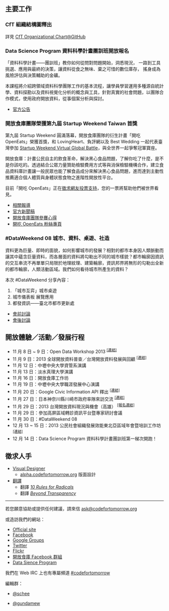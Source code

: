 ## 主要工作

### CfT 組織結構圖釋出
詳見 [CfT Organizational Chart@GitHub][1]

### Data Science Program 資料科學計畫團訓班開放報名
「資料科學計畫——團訓班」教你如何從問對問題開始，洞悉現況， 一路到工具挑選、應用與最終的決策，讓資料從食之無味、棄之可惜的數位庫存， 搖身成為風險評估與決策輔助的金礦。

本課程將介紹跨領域資料科學團隊工作的基本流程，讓學員學習運用多種源自統計學、資料探勘以及資料視覺化分析的概念與工具，針對真實的社會問題，以團隊合作模式，使用政府開放資料，從事個案分析與探討。

- [官方公告][2]

### 開放食庫團隊榮獲第九屆 Startup Weekend Taiwan 首獎
第九屆 Startup Weekend 圓滿落幕，開放食庫團隊的衍生計畫「開吃 OpenEats」榮獲首獎，和 LovingHeart、負評網以及 Best Wedding 一起代表臺灣參加 [Startup Weekend Virtual Global Battle][3]，與全世界一起爭奪冠軍寶座。

開放食庫：計畫公民自主的飲食革命，解決黑心食品問題，了解你吃了什麼，是不是你該吃的。透過結合公眾力量贊助檢驗費用方式等與消保檢驗機構合作，建立食品資料庫計畫讓一般民眾也能了解食品成分來解決黑心食品問題，進而達到主動性推薦適合個人體質與身體狀態食物之進階性開放性平台。

目前「開吃 OpenEats」正在[徵求網友投票支持][4]，您的一票將幫助他們被世界看見。

- [相關報導][5]
- [官方新聞稿][6]
- [開放食庫團隊參賽心得][7]
- [開吃 OpenEats 粉絲專頁][8]

### #DataWeekend 08 城市、資料、桌遊、社造
資料更為巨量、即時的面貌，如何影響城市的發展？相對的都市本身因人類脈動而讓其中蘊含巨量資料，而各層面的資料將勾勒出不同的城市樣貌？都市輪廓因資訊的交互串流不再單單只局限於地理紋理、建築輪廓，資訊邦界將無形的勾勒出全新的都市輪廓，人類活動區域。我們如何看待城市所產生的資料？

本次 #DataWeekend 分享內容：

1. 「城市互弈」城市桌遊  
2. 城市儀表板 展覽應用
3. 都發資訊——臺北市都市更新處

- [會前討論][9]
- [會後討論][10]

## 開放體驗／活動／發展行程
- 11 月 8 日 ~ 9 日：Open Data Workshop 2013 <sup>[\[連結\]][11]</sup>
- 11 月 9 日：2013 全球開放資料普查／台灣開放資料發展與回顧 <sup>[\[連結\]][12]</sup>
- 11 月 12 日：中壢中央大學資管系演講
- 11 月 13 日：淡水真理大學演講
- 11 月 16 日：開放食庫工作坊
- 11 月 19 日：中壢中央大學職涯發展中心演講
- 11 月 20 日：Google Civic Information API 釋出 <sup>[\[連結\]][13]</sup>
- 11 月 27 日：日本神奈川縣川崎市政府率隊來訪交流 <sup>[\[連結\]][14]</sup>
- 11 月 29 日：2013 台灣開放資料現況與機會（高雄） <sup>[\[報名連結\]][15]</sup>
- 11 月 29 日：參加高屏區域轉診資訊平台暨專家研討會議
- 11 月 30 日：#DataWeekend 08
- 12 月 13 ~ 15 日：2013 公民社會組織發展效能東北亞區域年會暨培訓工作坊 <sup>[\[連結\]][16]</sup>
- 12 月 14 日：Data Science Program 資料科學計畫團訓班第一梯次開跑！

## 徵求人手
- [Visual Designer][17]
    - [alpha.codefortomorrow.org][18] 版面設計
- [翻譯][19]
    - 翻譯 [*10 Rules for Radicals*][20]
    - 翻譯 [*Beyond Transparency*][21]

---

若您願意協助或提供任何建議，請來信 ask@codefortomorrow.org

或造訪我們的網站：

- [Official site][22]
- [Facebook][23]
- [Google Groups][24]
- [Twitter][25]
- [Flickr][26]
- [開放食庫 Facebook 群組][27]
- [Data Sience Program][28]

我們在 Web IRC 上也有專屬頻道 [#codefortomorrow][29]

編輯群：

- [@schee][30]
- [@gundamew][31]


  [1]: https://github.com/codefortomorrow/foundation-document/blob/master/cft-org-chart-2013q4.png
  [2]: http://datasci.co/2013/11/24/datasci-open-2013/
  [3]: http://wake.github.io/gsw/
  [4]: http://goo.gl/lLqwUw
  [5]: http://bnext.com.tw/article/view/id/30172
  [6]: https://startupweekendtaiwan.hackpad.com/-Startup-Weekend-Taiwan--terrRPlHVeY
  [7]: http://water-yh-su.blogspot.tw/2013/11/2013-startup-weekend-9-taipei.html
  [8]: https://www.facebook.com/openeats
  [9]: https://groups.google.com/d/msg/codefortomorrow/Mb6GmF9WrnU/NRVfW75kA9kJ
  [10]: https://groups.google.com/d/msg/codefortomorrow/8OFuan7UsoI/67dRzFTJ4PgJ
  [11]: https://groups.google.com/d/msg/codefortomorrow/TMgEdJqPIyA/6lCPtnxXK40J
  [12]: https://groups.google.com/d/msg/codefortomorrow/s6SuYdCx1kY/tD-i5tgcLq8J
  [13]: https://groups.google.com/d/msg/codefortomorrow/wZQax-qCXDs/yoEByXfpfQUJ
  [14]: https://groups.google.com/d/msg/codefortomorrow/BybG60N-ZOw/XNsldg6aF_EJ
  [15]: https://kktix.com/events/cft-khh-2013/
  [16]: https://groups.google.com/d/msg/codefortomorrow/7sQR6QBJsrs/L_OrWLI9v0UJ
  [17]: https://groups.google.com/d/msg/codefortomorrow/LmCRq_y0czg/UXNfX8YgNZoJ
  [18]: http://alpha.codefortomorrow.org/
  [19]: https://groups.google.com/d/msg/codefortomorrow/RK4-uLZLbgQ/lrg_VbSkjTgJ
  [20]: https://archive.org/details/org.resource.public.10rules
  [21]: https://groups.google.com/d/msg/codefortomorrow/60Jx3cp7TLY/CcOc6FFrOOEJ
  [22]: http://codefortomorrow.org/
  [23]: https://www.facebook.com/CodeForTomorrow
  [24]: http://groups.google.com/group/codefortomorrow
  [25]: http://twitter.com/codefortomorrow
  [26]: http://www.flickr.com/groups/codefortomorrow/
  [27]: https://www.facebook.com/groups/foodopendata/
  [28]: http://datasci.co
  [29]: http://webchat.freenode.net/?channels=codefortomorrow
  [30]: https://github.com/schee
  [31]: https://github.com/gundamew
